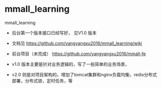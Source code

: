 # mmall_learning
mmall_learning
- 后台第一个版本接口已经写好， 见V1.0 版本    
- 文档见    https://github.com/yangyangxu2016/mmall_learning/wiki
- 前台项目（未完成）  https://github.com/yangyangxu2016/mmall-fe


- v1.0 版本主要是针对业务逻辑的，写了一些简单的业务场景，
- v2.0 则是对项目架构的，增加了tomcat集群和nginx负载均衡，redis分布式部署，分布式锁，定时任务，等

 
